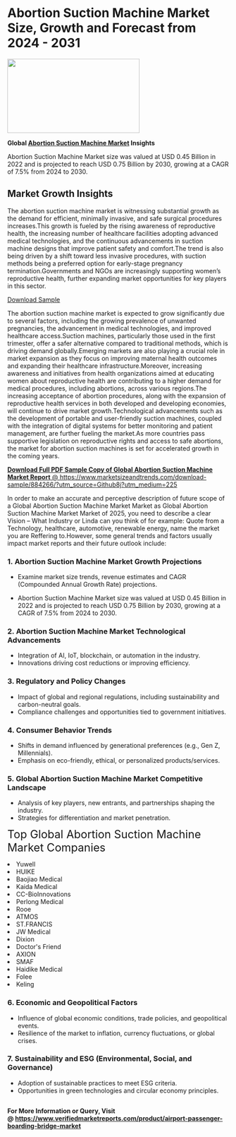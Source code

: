 <H1>Abortion Suction Machine Market Size, Growth and Forecast from 2024 - 2031</H1><img class="aligncenter size-medium wp-image-584254" src="https://thirdeyenews.in/wp-content/uploads/2024/09/Global-Market-Research-300x168.jpeg" alt="" width="300" height="168" /><p><strong>Global&nbsp;<a href="https://www.marketsizeandtrends.com/download-sample/884266/?utm_source=Github8j?utm_medium=225">Abortion Suction Machine Market</a> Insights</strong></p><p>Abortion Suction Machine Market size was valued at USD 0.45 Billion in 2022 and is projected to reach USD 0.75 Billion by 2030, growing at a CAGR of 7.5% from 2024 to 2030.</p><p><h2>Market Growth Insights</h2> <p>The abortion suction machine market is witnessing substantial growth as the demand for efficient, minimally invasive, and safe surgical procedures increases.This growth is fueled by the rising awareness of reproductive health, the increasing number of healthcare facilities adopting advanced medical technologies, and the continuous advancements in suction machine designs that improve patient safety and comfort.The trend is also being driven by a shift toward less invasive procedures, with suction methods being a preferred option for early-stage pregnancy termination.Governments and NGOs are increasingly supporting women’s reproductive health, further expanding market opportunities for key players in this sector.</p> <p><a href="#">Download Sample</a></p> <p>The abortion suction machine market is expected to grow significantly due to several factors, including the growing prevalence of unwanted pregnancies, the advancement in medical technologies, and improved healthcare access.Suction machines, particularly those used in the first trimester, offer a safer alternative compared to traditional methods, which is driving demand globally.Emerging markets are also playing a crucial role in market expansion as they focus on improving maternal health outcomes and expanding their healthcare infrastructure.Moreover, increasing awareness and initiatives from health organizations aimed at educating women about reproductive health are contributing to a higher demand for medical procedures, including abortions, across various regions.The increasing acceptance of abortion procedures, along with the expansion of reproductive health services in both developed and developing economies, will continue to drive market growth.Technological advancements such as the development of portable and user-friendly suction machines, coupled with the integration of digital systems for better monitoring and patient management, are further fueling the market.As more countries pass supportive legislation on reproductive rights and access to safe abortions, the market for abortion suction machines is set for accelerated growth in the coming years.</p> <p><a href="#"></p><p><span class=""><strong>Download Full PDF Sample Copy of Global Abortion Suction Machine Market Report</strong> @ <a href="https://www.marketsizeandtrends.com/download-sample/884266/?utm_source=Github8j?utm_medium=225" target="_blank">https://www.marketsizeandtrends.com/download-sample/884266/?utm_source=Github8j?utm_medium=225</a></span></p><p>In order to make an accurate and perceptive description of future scope of a Global&nbsp;Abortion Suction Machine Market Market as Global&nbsp;Abortion Suction Machine Market Market of 2025, you need to describe a clear Vision &ndash; What Industry or Linda can you think of for example: Quote from a Technology, healthcare, automotive, renewable energy, name the market you are Reffering to.However, some general trends and factors usually impact market reports and their future outlook include:</p><h3>1.&nbsp;<strong>Abortion Suction Machine Market Growth Projections</strong></h3><ul><li>Examine market size trends, revenue estimates and CAGR (Compounded Annual Growth Rate) projections.</li><li><p>Abortion Suction Machine Market size was valued at USD 0.45 Billion in 2022 and is projected to reach USD 0.75 Billion by 2030, growing at a CAGR of 7.5% from 2024 to 2030.</p></li></ul><h3>2.&nbsp;<strong>Abortion Suction Machine Market Technological Advancements</strong></h3><ul><li>Integration of AI, IoT, blockchain, or automation in the industry.</li><li>Innovations driving cost reductions or improving efficiency.</li></ul><h3>3.&nbsp;<strong>Regulatory and Policy Changes</strong></h3><ul><li>Impact of global and regional regulations, including sustainability and carbon-neutral goals.</li><li>Compliance challenges and opportunities tied to government initiatives.</li></ul><h3>4.&nbsp;<strong>Consumer Behavior Trends</strong></h3><ul><li>Shifts in demand influenced by generational preferences (e.g., Gen Z, Millennials).</li><li>Emphasis on eco-friendly, ethical, or personalized products/services.</li></ul><h3>5.&nbsp;<strong>Global Abortion Suction Machine Market Competitive Landscape</strong></h3><ul><li>Analysis of key players, new entrants, and partnerships shaping the industry.</li><li>Strategies for differentiation and market penetration.</li></ul><p data-pm-slice="1 1 []"><span style="color: inherit; font-family: inherit; font-size: 25px;">Top Global Abortion Suction Machine Market Companies</span></p><div class="" data-test-id=""><p><li>Yuwell</li><li> HUIKE</li><li> Baojiao Medical</li><li> Kaida Medical</li><li> CC-BioInnovations</li><li> Perlong Medical</li><li> Rooe</li><li> ATMOS</li><li> ST.FRANCIS</li><li> JW Medical</li><li> Dixion</li><li> Doctor's Friend</li><li> AXION</li><li> SMAF</li><li> Haidike Medical</li><li> Folee</li><li> Keling</li></p></div><h3>6.&nbsp;<strong>Economic and Geopolitical Factors</strong></h3><ul><li>Influence of global economic conditions, trade policies, and geopolitical events.</li><li>Resilience of the market to inflation, currency fluctuations, or global crises.</li></ul><h3>7.&nbsp;<strong>Sustainability and ESG (Environmental, Social, and Governance)</strong></h3><ul><li>Adoption of sustainable practices to meet ESG criteria.</li><li>Opportunities in green technologies and circular economy principles.</li></ul><h2><strong style="font-size: 14px;">For More Information or Query, Visit @&nbsp;</strong><a style="background-color: #ffffff; font-size: 14px;" href="https://www.marketsizeandtrends.com/report/abortion-suction-machine-market/" target="_blank">https://www.verifiedmarketreports.com/product/airport-passenger-boarding-bridge-market</a></h2>